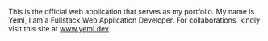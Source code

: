 This is the official web application that serves as my portfolio. My name is Yemi, I am a Fullstack Web Application Developer. For collaborations, kindly visit this site at www.yemi.dev
